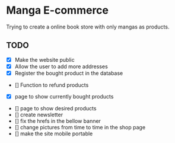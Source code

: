 # Manga E-commerce

Trying to create a online book store with only mangas as products.

## TODO

- [X] Make the website public
- [X] Allow the user to add more addresses
- [X] Register the bought product in the database
- [] Function to refund products
- [X] page to show currently bought products
- [] page to show desired products
- [] create newsletter 
- [] fix the hrefs in the bellow banner
- [] change pictures from time to time in the shop page
- [] make the site mobile portable 
